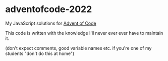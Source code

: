 # adventofcode-2022

My JavaScript solutions for [Advent of Code](https://adventofcode.com)

This code is written with the knowledge I'll never ever ever have to maintain it.

(don't expect comments, good variable names etc. if you're one of my students "don't do this at home")
